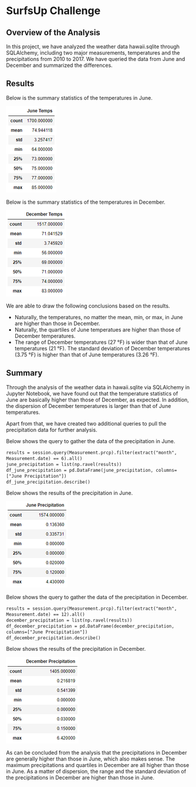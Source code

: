 # SurfsUp Challenge

## Overview of the Analysis

In this project, we have analyzed the weather data hawaii.sqlite through SQLAlchemy, including two major measurements, temperatures and the precipitations from 2010 to 2017. We have queried the data from June and December and summarized the differences. 

## Results

Below is the summary statistics of the temperatures in June. 

![](/Resources/temps_june.png)

Below is the summary statistics of the temperatures in December. 

![](/Resources/temps_december.png)

We are able to draw the following conclusions based on the results. 

- Naturally, the temperatures, no matter the mean, min, or max, in June are higher than those in December. 
- Naturally, the quartiles of June temperatues are higher than those of December temperatures. 
- The range of December temperatures (27 °F) is wider than that of June temperatures (21 °F). The standard deviation of December temperatures (3.75 °F) is higher than that of June temperatures (3.26 °F). 

## Summary

Through the analysis of the weather data in hawaii.sqlite via SQLAlchemy in Jupyter Notebook, we have found out that the temperature statistics of June are basically higher than those of December, as expected. In addition, the dispersion of December temperatures is larger than that of June temperatures. 

Apart from that, we have created two additional queries to pull the precipitation data for further analysis. 

Below shows the query to gather the data of the precipitation in June. 

```
results = session.query(Measurement.prcp).filter(extract("month", Measurement.date) == 6).all()
june_precipitation = list(np.ravel(results))
df_june_precipitation = pd.DataFrame(june_precipitation, columns=["June Precipitation"])
df_june_precipitation.describe()
```

Below shows the results of the precipitation in June. 

![](/Resources/precipitation_june.png)

Below shows the query to gather the data of the precipitation in December. 

```
results = session.query(Measurement.prcp).filter(extract("month", Measurement.date) == 12).all()
december_precipitation = list(np.ravel(results))
df_december_precipitation = pd.DataFrame(december_precipitation, columns=["June Precipitation"])
df_december_precipitation.describe()
```

Below shows the results of the precipitation in December. 

![](/Resources/precipitation_december.png)

As can be concluded from the analysis that the precipitations in December are generally higher than those in June, which also makes sense. The maximum precipitations and quartiles in December are all higher than those in June. As a matter of dispersion, the range and the standard deviation of the precipitations in December are higher than those in June. 
